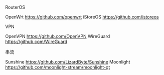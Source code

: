 RouterOS

OpenWrt
https://github.com/openwrt
iStoreOS
https://github.com/istoreos

VPN

OpenVPN
https://github.com/OpenVPN
WireGuard
https://github.com/WireGuard

串流

Sunshine
https://github.com/LizardByte/Sunshine
Moonlight
https://github.com/moonlight-stream/moonlight-qt
